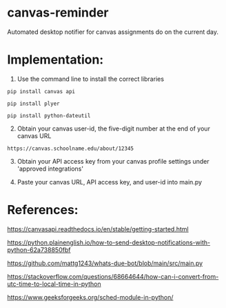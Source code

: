 # canvas-reminder
Automated desktop notifier for canvas assignments do on the current day. 
# Implementation:
1. Use the command line to install the correct libraries 

`pip install canvas api`
   
`pip install plyer`

`pip install python-dateutil`

2. Obtain your canvas user-id, the five-digit number at the end of your canvas URL
   
`https://canvas.schoolname.edu/about/12345`

3. Obtain your API access key from your canvas profile settings under 'approved integrations'


4. Paste your canvas URL, API access key, and user-id into main.py 

# References: 
https://canvasapi.readthedocs.io/en/stable/getting-started.html

https://python.plainenglish.io/how-to-send-desktop-notifications-with-python-62a738850fbf

https://github.com/mattg1243/whats-due-bot/blob/main/src/main.py

https://stackoverflow.com/questions/68664644/how-can-i-convert-from-utc-time-to-local-time-in-python

https://www.geeksforgeeks.org/sched-module-in-python/
